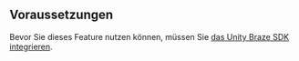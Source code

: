 ## Voraussetzungen

Bevor Sie dieses Feature nutzen können, müssen Sie [das Unity Braze SDK integrieren]({{site.baseurl}}/developer_guide/sdk_integration/?sdktab=unity).